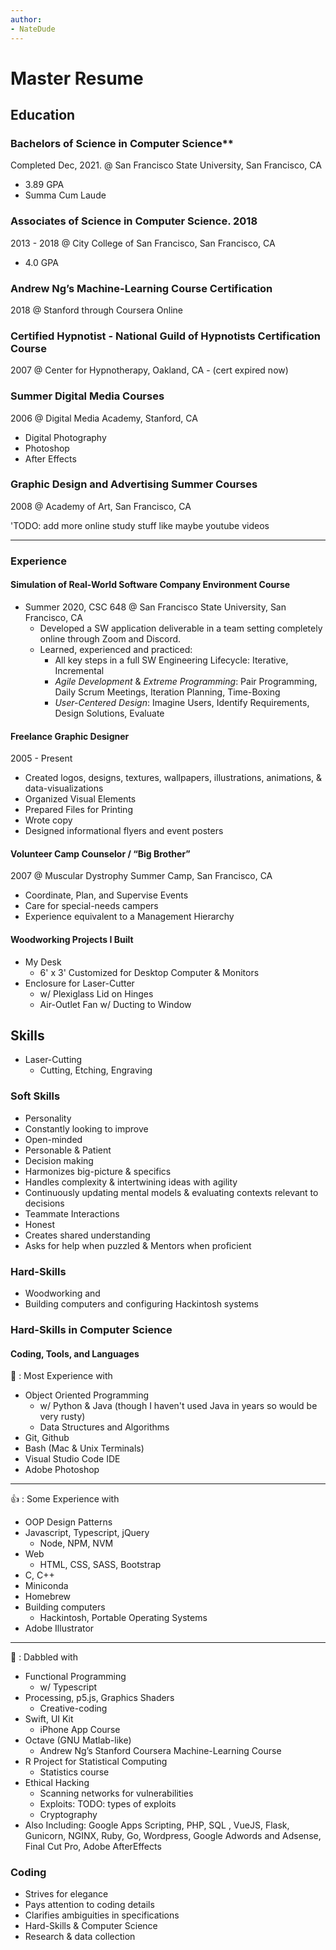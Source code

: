 ```yaml
---
author:
- NateDude
---
```


# Master Resume

## Education

### Bachelors of Science in Computer Science**

Completed Dec, 2021. @ San Francisco State
University, San Francisco, CA

- 3.89 GPA
- Summa Cum Laude

### Associates of Science in Computer Science. 2018

2013 - 2018 @ City College of San Francisco, San Francisco, CA

- 4.0 GPA

### Andrew Ng’s Machine-Learning Course Certification

2018 @ Stanford through Coursera Online

### Certified Hypnotist - National Guild of Hypnotists Certification Course

2007 @ Center for Hypnotherapy, Oakland, CA - (cert expired now)

### Summer Digital Media Courses

2006 @ Digital Media Academy, Stanford, CA

- Digital Photography
- Photoshop
- After Effects

### Graphic Design and Advertising Summer Courses

2008 @ Academy of Art, San Francisco, CA

'TODO: add more online study stuff like maybe youtube videos

---

### Experience

#### **Simulation of Real-World Software Company Environment Course**

- Summer 2020, CSC 648 @ San Francisco State University, San Francisco, CA
  - Developed a SW application deliverable in a team setting completely online through Zoom and Discord.
  - Learned, experienced and practiced:
    - All key steps in a full SW Engineering Lifecycle: Iterative, Incremental
    - _Agile Development_ & _Extreme Programming_: Pair Programming, Daily Scrum Meetings, Iteration Planning, Time-Boxing
    - _User-Centered Design_: Imagine Users, Identify Requirements, Design Solutions, Evaluate

#### **Freelance Graphic Designer**

2005 - Present

- Created logos, designs, textures, wallpapers, illustrations, animations, & data-visualizations
- Organized Visual Elements
- Prepared Files for Printing
- Wrote copy
- Designed informational flyers and event posters

#### **Volunteer Camp Counselor / “Big Brother”**

2007 @ Muscular Dystrophy Summer Camp, San Francisco, CA

- Coordinate, Plan, and Supervise Events
- Care for special-needs campers
- Experience equivalent to a Management Hierarchy

#### **Woodworking Projects I Built**

- My Desk
  - 6' x 3' Customized for Desktop Computer & Monitors
- Enclosure for Laser-Cutter
  - w/ Plexiglass Lid on Hinges
  - Air-Outlet Fan w/ Ducting to Window

## Skills
<!-- make a table? or into a list or two lists? -->
- Laser-Cutting
  - Cutting, Etching, Engraving


### Soft Skills

- Personality
- Constantly looking to improve
- Open-minded
- Personable & Patient
- Decision making
- Harmonizes big-picture & specifics
- Handles complexity & intertwining ideas with agility
- Continuously updating mental models & evaluating contexts relevant to decisions
- Teammate Interactions
- Honest
- Creates shared understanding
- Asks for help when puzzled & Mentors when proficient

### Hard-Skills

- Woodworking and
- Building computers and configuring Hackintosh systems

### Hard-Skills in Computer Science

#### Coding, Tools, and Languages

💯 : Most Experience with

- Object Oriented Programming
  - w/ Python & Java (though I haven't used Java in years so would be very rusty)
  - Data Structures and Algorithms
- Git, Github
- Bash (Mac & Unix Terminals)
- Visual Studio Code IDE
- Adobe Photoshop

---

👍 : Some Experience with

- OOP Design Patterns
- Javascript, Typescript, jQuery
  - Node, NPM, NVM
- Web
  - HTML, CSS, SASS, Bootstrap
- C, C++
- Miniconda
- Homebrew
- Building computers
  - Hackintosh, Portable Operating Systems
- Adobe Illustrator

---

🤏 : Dabbled with

- Functional Programming
  - w/ Typescript
- Processing, p5.js, Graphics Shaders
  - Creative-coding
- Swift, UI Kit
  - iPhone App Course
- Octave (GNU Matlab-like)
  - Andrew Ng’s Stanford Coursera Machine-Learning Course
- R Project for Statistical Computing
  - Statistics course
- Ethical Hacking
  - Scanning networks for vulnerabilities
  - Exploits: TODO: types of exploits
  - Cryptography
- Also Including: Google Apps Scripting, PHP, SQL , VueJS, Flask, Gunicorn, NGINX, Ruby, Go, Wordpress, Google Adwords and Adsense, Final Cut Pro, Adobe AfterEffects

### Coding

- Strives for elegance
- Pays attention to coding details
- Clarifies ambiguities in specifications
- Hard-Skills & Computer Science
- Research & data collection